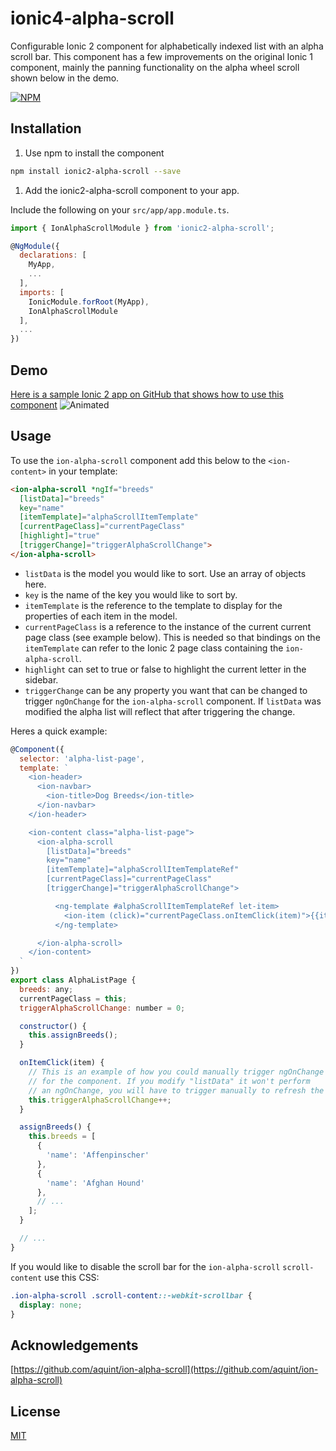 # ionic4-alpha-scroll
Configurable Ionic 2 component for alphabetically indexed list with an alpha scroll bar.  This component has a few improvements on the original Ionic 1 component, mainly the panning functionality on the alpha wheel scroll shown below in the demo.

[![NPM](https://nodei.co/npm/ionic2-alpha-scroll.png?downloads=true&stars=true)](https://nodei.co/npm/ionic2-alpha-scroll/)

## Installation

1. Use npm to install the component

  ```bash
  npm install ionic2-alpha-scroll --save
  ```

1. Add the ionic2-alpha-scroll component to your app.

  Include the following on your `src/app/app.module.ts`.
  ```javascript
  import { IonAlphaScrollModule } from 'ionic2-alpha-scroll';

  @NgModule({
    declarations: [
      MyApp,
      ...
    ],
    imports: [
      IonicModule.forRoot(MyApp),
      IonAlphaScrollModule
    ],
    ...
  })
  ```

## Demo
[Here is a sample Ionic 2 app on GitHub that shows how to use this component](https://github.com/rossmartin/ionic2-alpha-scroll-example)
![Animated](alpha-scroll.gif)

## Usage

To use the `ion-alpha-scroll` component add this below to the `<ion-content>` in your template:
```html
<ion-alpha-scroll *ngIf="breeds"
  [listData]="breeds"
  key="name"
  [itemTemplate]="alphaScrollItemTemplate"
  [currentPageClass]="currentPageClass"
  [highlight]="true"
  [triggerChange]="triggerAlphaScrollChange">
</ion-alpha-scroll>
```

* `listData` is the model you would like to sort. Use an array of objects here.
* `key` is the name of the key you would like to sort by.
* `itemTemplate` is the reference to the template to display for the properties of each item in the model.
* `currentPageClass` is a reference to the instance of the current current page class (see example below).  This is needed so that bindings on the `itemTemplate` can refer to the Ionic 2 page class containing the `ion-alpha-scroll`.
* `highlight` can set to true or false to highlight the current letter in the sidebar.
* `triggerChange` can be any property you want that can be changed to trigger `ngOnChange` for the `ion-alpha-scroll` component.  If `listData` was modified the alpha list will reflect that after triggering the change.

Heres a quick example:

```javascript
@Component({
  selector: 'alpha-list-page',
  template: `
    <ion-header>
      <ion-navbar>
        <ion-title>Dog Breeds</ion-title>
      </ion-navbar>
    </ion-header>

    <ion-content class="alpha-list-page">
      <ion-alpha-scroll
        [listData]="breeds"
        key="name"
        [itemTemplate]="alphaScrollItemTemplateRef"
        [currentPageClass]="currentPageClass"
        [triggerChange]="triggerAlphaScrollChange">

          <ng-template #alphaScrollItemTemplateRef let-item>
            <ion-item (click)="currentPageClass.onItemClick(item)">{{item.$t}}</ion-item>
          </ng-template>

      </ion-alpha-scroll>
    </ion-content>
  `
})
export class AlphaListPage {
  breeds: any;
  currentPageClass = this;
  triggerAlphaScrollChange: number = 0;

  constructor() {
    this.assignBreeds();
  }

  onItemClick(item) {
    // This is an example of how you could manually trigger ngOnChange
    // for the component. If you modify "listData" it won't perform
    // an ngOnChange, you will have to trigger manually to refresh the component.
    this.triggerAlphaScrollChange++;
  }

  assignBreeds() {
    this.breeds = [
      {
        'name': 'Affenpinscher'
      },
      {
        'name': 'Afghan Hound'
      },
      // ...
    ];
  }

  // ...
}
```

If you would like to disable the scroll bar for the `ion-alpha-scroll` `scroll-content` use this CSS:

```css
.ion-alpha-scroll .scroll-content::-webkit-scrollbar {
  display: none;
}
```

## Acknowledgements

[https://github.com/aquint/ion-alpha-scroll](https://github.com/aquint/ion-alpha-scroll)

## License

[MIT](LICENSE)
